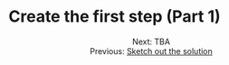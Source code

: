 # Create the first step (Part 1)

<div align="center">
  <div>
    Next: TBA
  </div>
  <div>
    Previous: <a href="./03-sketch-out-the-solution.md">Sketch out the solution</a>
  </div>
</div>
